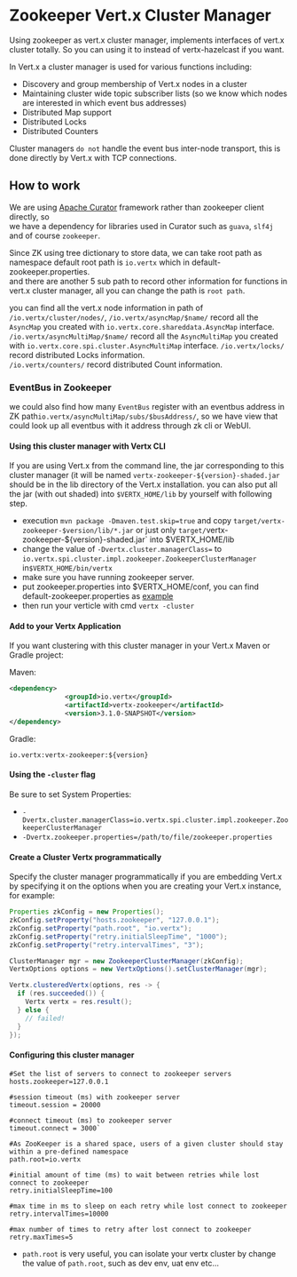 # Zookeeper Vert.x Cluster Manager
Using zookeeper as vert.x cluster manager, implements interfaces of vert.x cluster totally.
So you can using it to instead of vertx-hazelcast if you want.  
  
In Vert.x a cluster manager is used for various functions including:
- Discovery and group membership of Vert.x nodes in a cluster
- Maintaining cluster wide topic subscriber lists (so we know which nodes are interested in which event bus addresses)
- Distributed Map support
- Distributed Locks
- Distributed Counters  

Cluster managers `do not` handle the event bus inter-node transport, this is done directly by Vert.x with TCP connections.

## How to work
We are using [Apache Curator](http://curator.apache.org/) framework rather than zookeeper client directly, so  
 we have a dependency for libraries used in Curator such as `guava`, `slf4j` and of course `zookeeper`.  

Since ZK using tree dictionary to store data, we can take root path as namespace default root path is `io.vertx` which in default-zookeeper.properties.  
and there are another 5 sub path to record other information for functions in vert.x cluster manager, all you can change the path is `root path`.  

you can find all the vert.x node information in path of `/io.vertx/cluster/nodes/`,
`/io.vertx/asyncMap/$name/` record all the `AsyncMap` you created with `io.vertx.core.shareddata.AsyncMap` interface.
`/io.vertx/asyncMultiMap/$name/` record all the `AsyncMultiMap` you created with `io.vertx.core.spi.cluster.AsyncMultiMap` interface.
`/io.vertx/locks/` record distributed Locks information.  
`/io.vertx/counters/` record distributed Count information.  

### EventBus in Zookeeper
we could also find how many `EventBus` register with an eventbus address in ZK path`io.vertx/asyncMultiMap/subs/$busAddress/`, so we have view that could 
look up all eventbus with it address through zk cli or WebUI.

#### Using this cluster manager with Vertx CLI
If you are using Vert.x from the command line, the jar corresponding to this cluster manager 
(it will be named `vertx-zookeeper-${version}-shaded.jar` should be in the lib directory of the Vert.x installation.
you can also put all the jar (with out shaded) into `$VERTX_HOME/lib` by yourself with following step.

- execution `mvn package -Dmaven.test.skip=true` and copy `target/vertx-zookeeper-$version/lib/*.jar` or just only `target/`vertx-zookeeper-${version}-shaded.jar` into $VERTX_HOME/lib
- change the value of `-Dvertx.cluster.managerClass=` to `io.vertx.spi.cluster.impl.zookeeper.ZookeeperClusterManager` in`$VERTX_HOME/bin/vertx`
- make sure you have running zookeeper server.
- put zookeeper.properties into $VERTX_HOME/conf, you can find default-zookeeper.properties as [example](https://github.com/stream1984/vertx-zookeeper/blob/master/src/main/resources/default-zookeeper.properties)
- then run your verticle with cmd `vertx -cluster`

#### Add to your Vertx Application
If you want clustering with this cluster manager in your Vert.x Maven or Gradle project:
 
Maven:
 
```xml
<dependency>
              <groupId>io.vertx</groupId>
              <artifactId>vertx-zookeeper</artifactId>
              <version>3.1.0-SNAPSHOT</version>
</dependency>
```

Gradle: 

`io.vertx:vertx-zookeeper:${version}`  

#### Using the `-cluster` flag

Be sure to set System Properties:
 - `-Dvertx.cluster.managerClass=io.vertx.spi.cluster.impl.zookeeper.ZookeeperClusterManager`
 - `-Dvertx.zookeeper.properties=/path/to/file/zookeeper.properties`

#### Create a Cluster Vertx programmatically 

Specify the cluster manager programmatically if you are embedding Vert.x by specifying it on the options when you are creating your Vert.x instance, 
for example:
```java
Properties zkConfig = new Properties();
zkConfig.setProperty("hosts.zookeeper", "127.0.0.1");
zkConfig.setProperty("path.root", "io.vertx");
zkConfig.setProperty("retry.initialSleepTime", "1000");
zkConfig.setProperty("retry.intervalTimes", "3");

ClusterManager mgr = new ZookeeperClusterManager(zkConfig);
VertxOptions options = new VertxOptions().setClusterManager(mgr);

Vertx.clusteredVertx(options, res -> {
  if (res.succeeded()) {
    Vertx vertx = res.result();
  } else {
    // failed!
  }
});
```

#### Configuring this cluster manager
```properties
#Set the list of servers to connect to zookeeper servers
hosts.zookeeper=127.0.0.1

#session timeout (ms) with zookeeper server
timeout.session = 20000

#connect timeout (ms) to zookeeper server
timeout.connect = 3000`

#As ZooKeeper is a shared space, users of a given cluster should stay within a pre-defined namespace
path.root=io.vertx

#initial amount of time (ms) to wait between retries while lost connect to zookeeper
retry.initialSleepTime=100

#max time in ms to sleep on each retry while lost connect to zookeeper
retry.intervalTimes=10000

#max number of times to retry after lost connect to zookeeper
retry.maxTimes=5
```

* `path.root` is very useful, you can isolate your vertx cluster by change the value of `path.root`, such as dev env, uat env etc...
